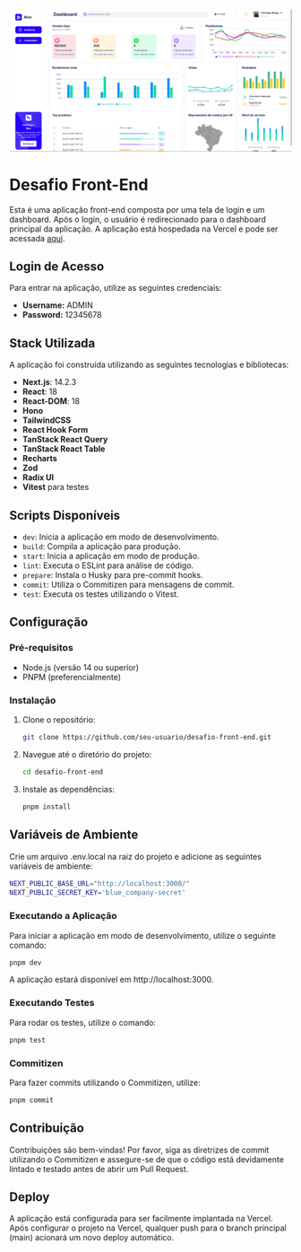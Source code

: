<img src="./.github/projeto.png">

# Desafio Front-End

Esta é uma aplicação front-end composta por uma tela de login e um dashboard. Após o login, o usuário é redirecionado para o dashboard principal da aplicação. A aplicação está hospedada na Vercel e pode ser acessada [aqui](https://desafio-front-end-dusky.vercel.app/).

## Login de Acesso

Para entrar na aplicação, utilize as seguintes credenciais:

- **Username:** ADMIN
- **Password:** 12345678

## Stack Utilizada

A aplicação foi construída utilizando as seguintes tecnologias e bibliotecas:

- **Next.js**: 14.2.3
- **React**: 18
- **React-DOM**: 18
- **Hono**
- **TailwindCSS**
- **React Hook Form**
- **TanStack React Query**
- **TanStack React Table**
- **Recharts**
- **Zod**
- **Radix UI**
- **Vitest** para testes

## Scripts Disponíveis

- `dev`: Inicia a aplicação em modo de desenvolvimento.
- `build`: Compila a aplicação para produção.
- `start`: Inicia a aplicação em modo de produção.
- `lint`: Executa o ESLint para análise de código.
- `prepare`: Instala o Husky para pre-commit hooks.
- `commit`: Utiliza o Commitizen para mensagens de commit.
- `test`: Executa os testes utilizando o Vitest.

## Configuração

### Pré-requisitos

- Node.js (versão 14 ou superior)
- PNPM (preferencialmente)

### Instalação

1. Clone o repositório:

   ```sh
   git clone https://github.com/seu-usuario/desafio-front-end.git
   ```

2. Navegue até o diretório do projeto:

   ```sh
   cd desafio-front-end
   ```

3. Instale as dependências:

   ```sh
   pnpm install
   ```

## Variáveis de Ambiente

Crie um arquivo .env.local na raiz do projeto e adicione as seguintes variáveis de ambiente:

```sh
NEXT_PUBLIC_BASE_URL="http://localhost:3000/"
NEXT_PUBLIC_SECRET_KEY='blue_company-secret'
```

### Executando a Aplicação

Para iniciar a aplicação em modo de desenvolvimento, utilize o seguinte comando:

```sh
pnpm dev
```

A aplicação estará disponível em http://localhost:3000.

### Executando Testes

Para rodar os testes, utilize o comando:

```sh
pnpm test
```

### Commitizen

Para fazer commits utilizando o Commitizen, utilize:

```sh
pnpm commit
```

## Contribuição

Contribuições são bem-vindas! Por favor, siga as diretrizes de commit utilizando o Commitizen e assegure-se de que o código está devidamente lintado e testado antes de abrir um Pull Request.

## Deploy

A aplicação está configurada para ser facilmente implantada na Vercel. Após configurar o projeto na Vercel, qualquer push para o branch principal (main) acionará um novo deploy automático.
